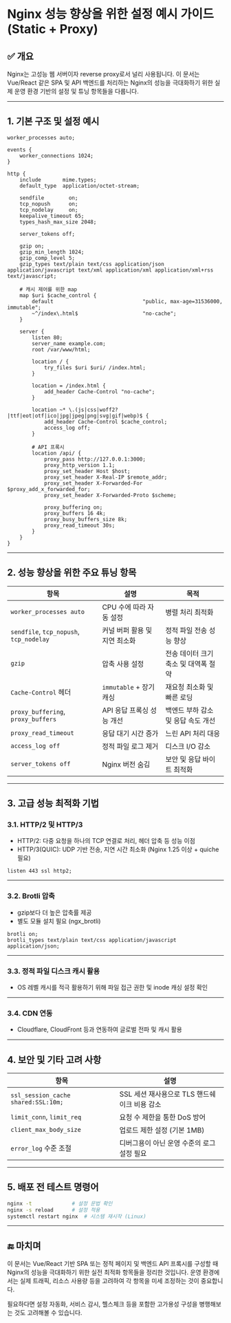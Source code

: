 # Nginx 성능 향상을 위한 설정 예시 가이드 (Static + Proxy)

## ✅ 개요

Nginx는 고성능 웹 서버이자 reverse proxy로서 널리 사용됩니다. 이 문서는 Vue/React 같은 SPA 및 API 백엔드를 처리하는 Nginx의 성능을 극대화하기 위한 실제 운영 환경 기반의 설정 및 튜닝 항목들을 다룹니다.

---

## 1. 기본 구조 및 설정 예시

```nginx
worker_processes auto;

events {
    worker_connections 1024;
}

http {
    include       mime.types;
    default_type  application/octet-stream;

    sendfile        on;
    tcp_nopush      on;
    tcp_nodelay     on;
    keepalive_timeout 65;
    types_hash_max_size 2048;

    server_tokens off;

    gzip on;
    gzip_min_length 1024;
    gzip_comp_level 5;
    gzip_types text/plain text/css application/json application/javascript text/xml application/xml application/xml+rss text/javascript;

    # 캐시 제어를 위한 map
    map $uri $cache_control {
        default                             "public, max-age=31536000, immutable";
        ~^/index\.html$                     "no-cache";
    }

    server {
        listen 80;
        server_name example.com;
        root /var/www/html;

        location / {
            try_files $uri $uri/ /index.html;
        }

        location = /index.html {
            add_header Cache-Control "no-cache";
        }

        location ~* \.(js|css|woff2?|ttf|eot|otf|ico|jpg|jpeg|png|svg|gif|webp)$ {
            add_header Cache-Control $cache_control;
            access_log off;
        }

        # API 프록시
        location /api/ {
            proxy_pass http://127.0.0.1:3000;
            proxy_http_version 1.1;
            proxy_set_header Host $host;
            proxy_set_header X-Real-IP $remote_addr;
            proxy_set_header X-Forwarded-For $proxy_add_x_forwarded_for;
            proxy_set_header X-Forwarded-Proto $scheme;

            proxy_buffering on;
            proxy_buffers 16 4k;
            proxy_busy_buffers_size 8k;
            proxy_read_timeout 30s;
        }
    }
}
```

---

## 2. 성능 향상을 위한 주요 튜닝 항목

| 항목                                    | 설명                          | 목적                                 |
| --------------------------------------- | ----------------------------- | ------------------------------------ |
| `worker_processes auto`                 | CPU 수에 따라 자동 설정       | 병렬 처리 최적화                     |
| `sendfile`, `tcp_nopush`, `tcp_nodelay` | 커널 버퍼 활용 및 지연 최소화 | 정적 파일 전송 성능 향상             |
| `gzip`                                  | 압축 사용 설정                | 전송 데이터 크기 축소 및 대역폭 절약 |
| `Cache-Control` 헤더                    | `immutable` + 장기 캐싱       | 재요청 최소화 및 빠른 로딩           |
| `proxy_buffering`, `proxy_buffers`      | API 응답 프록싱 성능 개선     | 백엔드 부하 감소 및 응답 속도 개선   |
| `proxy_read_timeout`                    | 응답 대기 시간 증가           | 느린 API 처리 대응                   |
| `access_log off`                        | 정적 파일 로그 제거           | 디스크 I/O 감소                      |
| `server_tokens off`                     | Nginx 버전 숨김               | 보안 및 응답 바이트 최적화           |

---

## 3. 고급 성능 최적화 기법

### 3.1. HTTP/2 및 HTTP/3

- HTTP/2: 다중 요청을 하나의 TCP 연결로 처리, 헤더 압축 등 성능 이점
- HTTP/3(QUIC): UDP 기반 전송, 지연 시간 최소화 (Nginx 1.25 이상 + quiche 필요)

```nginx
listen 443 ssl http2;
```

---

### 3.2. Brotli 압축

- gzip보다 더 높은 압축률 제공
- 별도 모듈 설치 필요 (ngx_brotli)

```nginx
brotli on;
brotli_types text/plain text/css application/javascript application/json;
```

---

### 3.3. 정적 파일 디스크 캐시 활용

- OS 레벨 캐시를 적극 활용하기 위해 파일 접근 권한 및 inode 캐싱 설정 확인

---

### 3.4. CDN 연동

- Cloudflare, CloudFront 등과 연동하여 글로벌 전파 및 캐시 활용

---

## 4. 보안 및 기타 고려 사항

| 항목                                | 설명                                         |
| ----------------------------------- | -------------------------------------------- |
| `ssl_session_cache shared:SSL:10m;` | SSL 세션 재사용으로 TLS 핸드쉐이크 비용 감소 |
| `limit_conn`, `limit_req`           | 요청 수 제한을 통한 DoS 방어                 |
| `client_max_body_size`              | 업로드 제한 설정 (기본 1MB)                  |
| `error_log` 수준 조절               | 디버그용이 아닌 운영 수준의 로그 설정 필요   |

---

## 5. 배포 전 테스트 명령어

```bash
nginx -t             # 설정 문법 확인
nginx -s reload      # 설정 적용
systemctl restart nginx  # 시스템 재시작 (Linux)
```

---

## 🔚 마치며

이 문서는 Vue/React 기반 SPA 또는 정적 페이지 및 백엔드 API 프록시를 구성할 때 Nginx의 성능을 극대화하기 위한 실전 최적화 항목들을 정리한 것입니다. 운영 환경에서는 실제 트래픽, 리소스 사용량 등을 고려하여 각 항목을 미세 조정하는 것이 중요합니다.

필요하다면 설정 자동화, 서비스 감시, 헬스체크 등을 포함한 고가용성 구성을 병행해보는 것도 고려해볼 수 있습니다.
